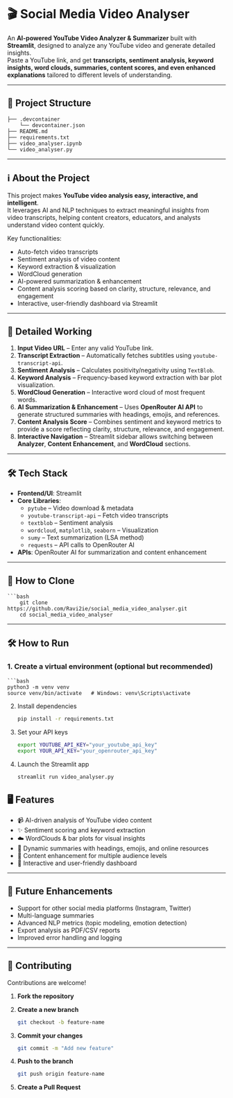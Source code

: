 # 🎬 Social Media Video Analyser

An **AI-powered YouTube Video Analyzer & Summarizer** built with **Streamlit**, designed to analyze any YouTube video and generate detailed insights.  
Paste a YouTube link, and get **transcripts, sentiment analysis, keyword insights, word clouds, summaries, content scores, and even enhanced explanations** tailored to different levels of understanding.

---

## 📂 Project Structure

    ├── .devcontainer
        └── devcontainer.json
    ├── README.md
    ├── requirements.txt
    ├── video_analyser.ipynb
    └── video_analyser.py


---

## ℹ️ About the Project

This project makes **YouTube video analysis easy, interactive, and intelligent**.  
It leverages AI and NLP techniques to extract meaningful insights from video transcripts, helping content creators, educators, and analysts understand video content quickly.

Key functionalities:

- Auto-fetch video transcripts
- Sentiment analysis of video content
- Keyword extraction & visualization
- WordCloud generation
- AI-powered summarization & enhancement
- Content analysis scoring based on clarity, structure, relevance, and engagement
- Interactive, user-friendly dashboard via Streamlit

---

## 🔧 Detailed Working

1. **Input Video URL** – Enter any valid YouTube link.  
2. **Transcript Extraction** – Automatically fetches subtitles using `youtube-transcript-api`.  
3. **Sentiment Analysis** – Calculates positivity/negativity using `TextBlob`.  
4. **Keyword Analysis** – Frequency-based keyword extraction with bar plot visualization.  
5. **WordCloud Generation** – Interactive word cloud of most frequent words.  
6. **AI Summarization & Enhancement** – Uses **OpenRouter AI API** to generate structured summaries with headings, emojis, and references.  
7. **Content Analysis Score** – Combines sentiment and keyword metrics to provide a score reflecting clarity, structure, relevance, and engagement.  
8. **Interactive Navigation** – Streamlit sidebar allows switching between **Analyzer**, **Content Enhancement**, and **WordCloud** sections.

---

## 🛠️ Tech Stack

- **Frontend/UI**: Streamlit  
- **Core Libraries**:  
  - `pytube` – Video download & metadata  
  - `youtube-transcript-api` – Fetch video transcripts  
  - `textblob` – Sentiment analysis  
  - `wordcloud`, `matplotlib`, `seaborn` – Visualization  
  - `sumy` – Text summarization (LSA method)  
  - `requests` – API calls to OpenRouter AI  
- **APIs**: OpenRouter AI for summarization and content enhancement

---

## 🚀 How to Clone

    ```bash
        git clone https://github.com/Ravi2ie/social_media_video_analyser.git
        cd social_media_video_analyser


---

## 🛠 How to Run

### 1. Create a virtual environment (optional but recommended)
    ```bash
    python3 -m venv venv
    source venv/bin/activate   # Windows: venv\Scripts\activate
2. Install dependencies
    ```bash
    pip install -r requirements.txt
3. Set your API keys
    ```bash
    export YOUTUBE_API_KEY="your_youtube_api_key"
    export YOUR_API_KEY="your_openrouter_api_key"
4. Launch the Streamlit app
    ```bash
    streamlit run video_analyser.py
## 🖥️ Features

- 📹 AI-driven analysis of YouTube video content  
- ✨ Sentiment scoring and keyword extraction  
- ☁️ WordClouds & bar plots for visual insights  
- 📝 Dynamic summaries with headings, emojis, and online resources  
- 🎯 Content enhancement for multiple audience levels  
- 🌟 Interactive and user-friendly dashboard  

---

## 🔮 Future Enhancements

- Support for other social media platforms (Instagram, Twitter)  
- Multi-language summaries  
- Advanced NLP metrics (topic modeling, emotion detection)  
- Export analysis as PDF/CSV reports  
- Improved error handling and logging  

---

## 🤝 Contributing

Contributions are welcome!  

1. **Fork the repository**  

2. **Create a new branch**  

    ```bash
    git checkout -b feature-name
3. **Commit your changes**

      ```bash
    git commit -m "Add new feature"


4. **Push to the branch**

      ```bash
    git push origin feature-name


5. **Create a Pull Request**
